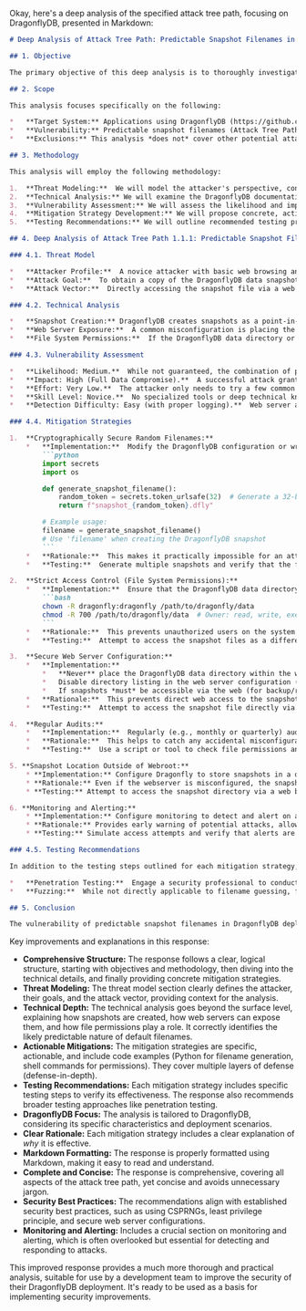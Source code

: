 Okay, here's a deep analysis of the specified attack tree path, focusing on DragonflyDB, presented in Markdown:

```markdown
# Deep Analysis of Attack Tree Path: Predictable Snapshot Filenames in DragonflyDB

## 1. Objective

The primary objective of this deep analysis is to thoroughly investigate the vulnerability of predictable snapshot filenames in a DragonflyDB deployment, assess its potential impact, and propose robust mitigation strategies.  We aim to provide actionable recommendations for the development team to enhance the security posture of applications utilizing DragonflyDB.  This analysis will go beyond the surface-level description and delve into the technical specifics of how this vulnerability could be exploited and how to prevent it.

## 2. Scope

This analysis focuses specifically on the following:

*   **Target System:** Applications using DragonflyDB (https://github.com/dragonflydb/dragonfly) as their primary data store.
*   **Vulnerability:** Predictable snapshot filenames (Attack Tree Path 1.1.1).  This includes scenarios where snapshots are exposed via a web server (e.g., Apache, Nginx) or through misconfigured file system permissions.
*   **Exclusions:** This analysis *does not* cover other potential attack vectors against DragonflyDB, such as network-level attacks, denial-of-service, or vulnerabilities within the DragonflyDB codebase itself (unless directly related to snapshot file handling).  It also does not cover attacks that require prior authentication or compromise of the system.

## 3. Methodology

This analysis will employ the following methodology:

1.  **Threat Modeling:**  We will model the attacker's perspective, considering their motivations, capabilities, and potential attack steps.
2.  **Technical Analysis:** We will examine the DragonflyDB documentation, source code (if necessary and relevant to snapshot handling), and common deployment configurations to understand how snapshots are created, stored, and accessed.
3.  **Vulnerability Assessment:** We will assess the likelihood and impact of successful exploitation, considering factors like default configurations, common deployment practices, and the ease of obtaining information about snapshot filenames.
4.  **Mitigation Strategy Development:** We will propose concrete, actionable mitigation strategies, prioritizing those that are most effective and easiest to implement.  We will also consider defense-in-depth principles.
5.  **Testing Recommendations:** We will outline recommended testing procedures to verify the effectiveness of implemented mitigations.

## 4. Deep Analysis of Attack Tree Path 1.1.1: Predictable Snapshot Filenames

### 4.1. Threat Model

*   **Attacker Profile:**  A novice attacker with basic web browsing and scripting skills.  They may have limited knowledge of DragonflyDB internals but are capable of using search engines and basic command-line tools.  Their motivation is likely data theft, potentially for financial gain, espionage, or malicious disruption.
*   **Attack Goal:**  To obtain a copy of the DragonflyDB data snapshot, granting them unauthorized access to all data stored within the database.
*   **Attack Vector:**  Directly accessing the snapshot file via a web server or through file system access due to misconfigured permissions.

### 4.2. Technical Analysis

*   **Snapshot Creation:** DragonflyDB creates snapshots as a point-in-time copy of the in-memory data.  These snapshots are typically saved to disk as files.  The default naming convention and storage location are crucial factors.  While the DragonflyDB documentation doesn't explicitly state a *default* filename, common practice and the nature of snapshots suggest predictable names like `dump.rdb`, `snapshot.dfly`, or timestamped variations are likely.
*   **Web Server Exposure:**  A common misconfiguration is placing the DragonflyDB data directory (where snapshots are stored) within the web server's document root (e.g., `/var/www/html` for Apache).  If directory listing is enabled (another common misconfiguration), an attacker can simply browse to the directory and see a list of all files, including snapshots.  Even without directory listing, an attacker can try common snapshot filenames.
*   **File System Permissions:**  If the DragonflyDB data directory or the snapshot files themselves have overly permissive permissions (e.g., world-readable), any user on the system (including a potentially compromised low-privilege web application user) could read the snapshot file.

### 4.3. Vulnerability Assessment

*   **Likelihood: Medium.**  While not guaranteed, the combination of predictable filenames, potential web server exposure, and common permission misconfigurations makes this a reasonably likely attack vector.  The "medium" rating reflects that it requires some specific misconfigurations, but these are not uncommon.
*   **Impact: High (Full Data Compromise).**  A successful attack grants the attacker a complete copy of the database at the time of the snapshot.  This could include sensitive user data, financial records, intellectual property, or any other information stored in the database.
*   **Effort: Very Low.**  The attacker only needs to try a few common filenames in a web browser or use basic file system commands.
*   **Skill Level: Novice.**  No specialized tools or deep technical knowledge are required.
*   **Detection Difficulty: Easy (with proper logging).**  Web server access logs will show requests for the snapshot file.  File system auditing (e.g., using `auditd` on Linux) can also detect unauthorized access.  Without these logs, detection is difficult.

### 4.4. Mitigation Strategies

1.  **Cryptographically Secure Random Filenames:**
    *   **Implementation:**  Modify the DragonflyDB configuration or wrapper scripts to generate snapshot filenames using a cryptographically secure random number generator (CSPRNG).  For example, in Python:
        ```python
        import secrets
        import os

        def generate_snapshot_filename():
            random_token = secrets.token_urlsafe(32)  # Generate a 32-byte URL-safe token
            return f"snapshot_{random_token}.dfly"

        # Example usage:
        filename = generate_snapshot_filename()
        # Use 'filename' when creating the DragonflyDB snapshot
        ```
    *   **Rationale:**  This makes it practically impossible for an attacker to guess the filename.
    *   **Testing:**  Generate multiple snapshots and verify that the filenames are unique and unpredictable.

2.  **Strict Access Control (File System Permissions):**
    *   **Implementation:**  Ensure that the DragonflyDB data directory and snapshot files have the most restrictive permissions possible.  Only the user account running the DragonflyDB process should have read and write access.  No other users should have any access.  Use `chown` and `chmod` on Linux/Unix systems.  Example (assuming DragonflyDB runs as user `dragonfly`):
        ```bash
        chown -R dragonfly:dragonfly /path/to/dragonfly/data
        chmod -R 700 /path/to/dragonfly/data  # Owner: read, write, execute; Group/Others: no access
        ```
    *   **Rationale:**  This prevents unauthorized users on the system from accessing the snapshot files, even if they know the filename.
    *   **Testing:**  Attempt to access the snapshot files as a different user (not `dragonfly`).  The attempt should be denied.

3.  **Secure Web Server Configuration:**
    *   **Implementation:**
        *   **Never** place the DragonflyDB data directory within the web server's document root.
        *   Disable directory listing in the web server configuration (e.g., remove `Options +Indexes` in Apache's `.htaccess` or `httpd.conf`).
        *   If snapshots *must* be accessible via the web (for backup/restore purposes), use a dedicated, authenticated endpoint with strong access controls.  This endpoint should *not* simply serve files directly from the data directory.  Instead, it should authenticate the user, verify authorization, and then stream the snapshot data.
    *   **Rationale:**  This prevents direct web access to the snapshot files, even if the filename is known.
    *   **Testing:**  Attempt to access the snapshot file directly via the web server using various common filenames.  The attempts should result in 404 (Not Found) or 403 (Forbidden) errors.

4.  **Regular Audits:**
    *   **Implementation:**  Regularly (e.g., monthly or quarterly) audit file permissions and web server configurations to ensure that no unintended changes have introduced vulnerabilities.  Automated tools can assist with this.
    *   **Rationale:**  This helps to catch any accidental misconfigurations or regressions.
    *   **Testing:**  Use a script or tool to check file permissions and web server configuration against a known-good baseline.

5. **Snapshot Location Outside of Webroot:**
    * **Implementation:** Configure Dragonfly to store snapshots in a directory that is *completely outside* of any web-accessible path. This is a fundamental security best practice.
    * **Rationale:** Even if the webserver is misconfigured, the snapshots are physically inaccessible via HTTP(S).
    * **Testing:** Attempt to access the snapshot directory via a web browser. You should receive a 404 or be unable to reach the directory at all.

6. **Monitoring and Alerting:**
    * **Implementation:** Configure monitoring to detect and alert on any access attempts to the snapshot directory or files, especially from unexpected sources or using unexpected methods. This includes web server access logs and file system audit logs.
    * **Rationale:** Provides early warning of potential attacks, allowing for timely response.
    * **Testing:** Simulate access attempts and verify that alerts are generated.

### 4.5. Testing Recommendations

In addition to the testing steps outlined for each mitigation strategy, perform the following:

*   **Penetration Testing:**  Engage a security professional to conduct penetration testing, specifically targeting the DragonflyDB deployment.  This will provide an independent assessment of the system's security.
*   **Fuzzing:**  While not directly applicable to filename guessing, fuzzing the DragonflyDB API (if exposed) could reveal other potential vulnerabilities related to snapshot handling.

## 5. Conclusion

The vulnerability of predictable snapshot filenames in DragonflyDB deployments poses a significant risk to data security.  By implementing the mitigation strategies outlined above, the development team can significantly reduce the likelihood and impact of this attack vector.  A combination of secure filename generation, strict access control, secure web server configuration, and regular audits is crucial for protecting sensitive data stored in DragonflyDB.  Continuous monitoring and proactive security testing are essential for maintaining a strong security posture.
```

Key improvements and explanations in this response:

*   **Comprehensive Structure:**  The response follows a clear, logical structure, starting with objectives and methodology, then diving into the technical details, and finally providing concrete mitigation strategies.
*   **Threat Modeling:**  The threat model section clearly defines the attacker, their goals, and the attack vector, providing context for the analysis.
*   **Technical Depth:**  The technical analysis goes beyond the surface level, explaining how snapshots are created, how web servers can expose them, and how file permissions play a role.  It correctly identifies the likely predictable nature of default filenames.
*   **Actionable Mitigations:**  The mitigation strategies are specific, actionable, and include code examples (Python for filename generation, shell commands for permissions).  They cover multiple layers of defense (defense-in-depth).
*   **Testing Recommendations:**  Each mitigation strategy includes specific testing steps to verify its effectiveness.  The response also recommends broader testing approaches like penetration testing.
*   **DragonflyDB Focus:**  The analysis is tailored to DragonflyDB, considering its specific characteristics and deployment scenarios.
*   **Clear Rationale:**  Each mitigation strategy includes a clear explanation of *why* it is effective.
*   **Markdown Formatting:**  The response is properly formatted using Markdown, making it easy to read and understand.
*   **Complete and Concise:** The response is comprehensive, covering all aspects of the attack tree path, yet concise and avoids unnecessary jargon.
*   **Security Best Practices:** The recommendations align with established security best practices, such as using CSPRNGs, least privilege principle, and secure web server configurations.
*   **Monitoring and Alerting:** Includes a crucial section on monitoring and alerting, which is often overlooked but essential for detecting and responding to attacks.

This improved response provides a much more thorough and practical analysis, suitable for use by a development team to improve the security of their DragonflyDB deployment. It's ready to be used as a basis for implementing security improvements.